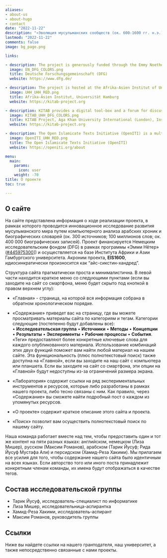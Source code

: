 ```yaml
---
aliases:
- about-us
- about-hugo
- contact
date: "2022-11-22"
description: "«Эволюция мусульманских сообществ (ок. 600-1600 гг. н.э.): через алгоритмический анализ к социальной истории»"
lastmod: "2022-11-22"
comments: false
image: bg_page.png

links:

- description: The project is generously funded through the Emmy Noether Program of the German Research Foundation.
  image: EN_DFG_COLORS.png
  title: Deutsche Forschungsgemeinschaft (DFG)
  website: https://www.dfg.de/

- description: The project is hosted at the Afrika-Asien Institut of Universität Hamburg, Hamburg, Germany
  image: UHH_UHH_RED.png
  title: Afrika-Asien Institut, Universität Hamburg
  website: https://kitab-project.org

- description: KITAB provides a digital tool-box and a forum for discussions about Arabic texts. We wish to empower users to explore Arabic texts in completely new ways and to expand the frontiers of knowledge about one of the world’s largest and most complex textual traditions.
  image: KITAB_UHH_DFG_COLORS.png
  title: KITAB Project, Aga Khan University International (London), Institute for the Study of Muslim Civilisations
  website: https://kitab-project.org

- description: The Open Islamicate Texts Initiative (OpenITI) is a multi-institutional effort led by researchers at the Aga Khan University’s Institute for the Study of Muslim Civilisations in London, Roshan Institute for Persian Studies at the University of Maryland, College Park, and Universität Hamburg that aims to develop the digital infrastructure for the study of Islamicate cultures.
  image: OpenITI_UHH_RED.png
  title: The Open Islamicate Texts Initiative (OpenITI)
  website: https://openiti.org/about

menu:
  main:
    params:
      icon: user
    weight: -70
title: О проекте
toc: true

---
```


## О сайте

На сайте представлена информация о ходе реализации проекта, в рамках которого проводится инновационное исследование развития мусульманского мира путем компьютерного анализа арабских хроник и биографических словарей (ок. 300 источников; 100 миллионов слов; ок. 400 000 биографических записей). Проект финансируется Немецким исследовательским фондом (DFG) в рамках программы «Эмми Нётер» ([#445975300](https://gepris.dfg.de/gepris/projekt/445975300?language=en)]) и осуществляется на базе Института Африки и Азии Гамбургского университета. Акроним проекта, **EIS1600**, идиосинкратически произносится как “айс-сикстин-хандред”.

Структура сайта прагматически проста и минималистична. В левой части находится краткое меню со следующими пунктами (если вы заходите на сайт со смартфона, меню будет скрыто под кнопкой в правом верхнем углу):

- «Главная» - страница, на которой вся информация собрана в обратном хронологическом порядке.

- «Содержание» приведет вас на страницу, где вы можете просматривать материалы сайта по категориям и тегам. Категории следующие (постепенно будут добавлены все): • **Исследовательская группа** • **Источники** • **Методы** • **Концепции** • **Результаты** • **Эксперименты** • **Рабочие процессы** • **События**. «Теги» предоставляют более конкретные ключевые слова для каждого опубликованного материала. Использование комбинаций этих двух функций поможет вам найти любой материал на нашем сайте. Эта функциональность (плюс полнотекстовый поиск) также доступна на «Главной», если вы заходите на наш сайт с компьютера или планшета. Если вы заходите на сайт со смартфона, эти опции на «Главной» будут недоступны из-за ограничений размера экрана.

- «Лаборатория» содержит ссылки на ряд экспериментальных инструментов и ресурсов, которые либо разработаны в рамках нашего проекта, либо тесно связаны с ним. Как правило, через «Содержание» вы сможете найти подробный пост о каждом из упомянутых ресурсов.

- «О проекте» содержит краткое описание этого сайта и проекта.

- «Поиск» позволит вам осуществить полнотекстовый поиск по нашему сайту.

Наша команда работает вместе над тем, чтобы предоставить один и тот же контент на пяти разных языках: английском, немецком (Лиза Мишер), русском (Максим Романов), арабском (Тарик Йусуф; Рида Йусуф Мустафа Али) и персидском (Хамид-Реза Хакими). Мы прилагаем все усилия для того, чтобы содержание нашего сайта было идентичным на всех языках. Если авторство того или иного поста принадлежит конкретным членам команды, их имена будут отображаться в качестве тегов.

## Состав исследовательской группы

- Тарик Йусуф, исследователь-специалист по информатике
- Лиза Мишер, исследовательница-аспирантка
- Хамид-Реза Хакими, исследователь-аспирант
- Максим Романов, руководитель группы

## Ссылки

Ниже вы найдете ссылки на нашего грантодателя, наш университет, а также непосредственно связанные с нами проекты.